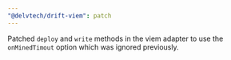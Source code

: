 ```yaml
---
"@delvtech/drift-viem": patch
---
```


Patched `deploy` and `write` methods in the viem adapter to use the `onMinedTimout` option which was ignored previously.
